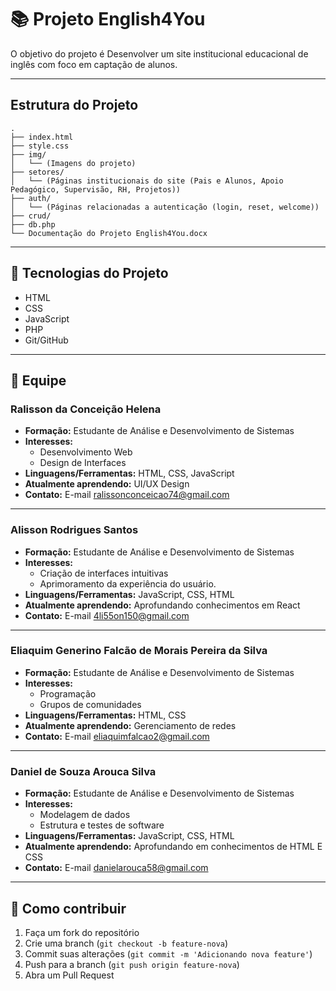 # 📚 Projeto English4You

O objetivo do projeto é Desenvolver um site institucional educacional de inglês com foco em captação de alunos.  

---

## Estrutura do Projeto
```
.
├── index.html
├── style.css
├── img/
│   └── (Imagens do projeto)
├── setores/
│   └── (Páginas institucionais do site (Pais e Alunos, Apoio Pedagógico, Supervisão, RH, Projetos))
├── auth/
│   └── (Páginas relacionadas a autenticação (login, reset, welcome))
├── crud/
├── db.php
└── Documentação do Projeto English4You.docx

```
---

## 🚀 Tecnologias do Projeto
 - HTML
 - CSS
 - JavaScript
 - PHP
 - Git/GitHub

---


## 👥 Equipe

### Ralisson da Conceição Helena
- **Formação:** Estudante de Análise e Desenvolvimento de Sistemas
- **Interesses:**  
  - Desenvolvimento Web  
  - Design de Interfaces  
- **Linguagens/Ferramentas:** HTML, CSS, JavaScript
- **Atualmente aprendendo:** UI/UX Design  
- **Contato:** E-mail <ralissonconceicao74@gmail.com>

---

### Alisson Rodrigues Santos
- **Formação:** Estudante de Análise e Desenvolvimento de Sistemas
- **Interesses:**  
  - Criação de interfaces intuitivas
  - Aprimoramento da experiência do usuário.  
- **Linguagens/Ferramentas:** JavaScript, CSS, HTML
- **Atualmente aprendendo:** Aprofundando conhecimentos em React
- **Contato:** E-mail <4li55on150@gmail.com>

---

### Eliaquim Generino Falcão de Morais Pereira da Silva 
- **Formação:** Estudante de Análise e Desenvolvimento de Sistemas 
- **Interesses:**  
  - Programação
  - Grupos de comunidades
- **Linguagens/Ferramentas:** HTML, CSS 
- **Atualmente aprendendo:** Gerenciamento de redes
- **Contato:** E-mail <eliaquimfalcao2@gmail.com>

---

### Daniel de Souza Arouca Silva
- **Formação:**  Estudante de Análise e Desenvolvimento de Sistemas
- **Interesses:**  
  - Modelagem de dados
  - Estrutura e testes de software
- **Linguagens/Ferramentas:** JavaScript, CSS, HTML
- **Atualmente aprendendo:** Aprofundando em conhecimentos de HTML E CSS
- **Contato:** E-mail <danielarouca58@gmail.com>

---

## 📩 Como contribuir
1. Faça um fork do repositório  
2. Crie uma branch (`git checkout -b feature-nova`)  
3. Commit suas alterações (`git commit -m 'Adicionando nova feature'`)  
4. Push para a branch (`git push origin feature-nova`)  
5. Abra um Pull Request  
